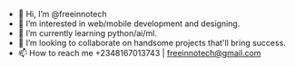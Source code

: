- 👋 Hi, I’m @freeinnotech
- 👀 I’m interested in web/mobile development and designing.
- 🌱 I’m currently learning python/ai/ml.
- 💞️ I’m looking to collaborate on handsome projects that'll bring success.
- 📫 How to reach me +2348167013743 | freeinnotech@gmail.com

<!---
freeinnotech/freeinnotech is a ✨ special ✨ repository because its `README.md` (this file) appears on your GitHub profile.
You can click the Preview link to take a look at your changes.
--->
